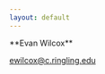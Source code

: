 ```yaml
---
layout: default
---
```

<div class="lead pretty-links">
 **Evan Wilcox**
 
 ewilcox@c.ringling.edu

</div>
